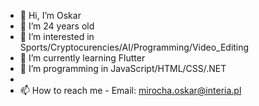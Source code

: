 - 👋 Hi, I’m Oskar
- 🎂 I’m 24 years old
- 👀 I’m interested in Sports/Cryptocurencies/AI/Programming/Video_Editing
- 🌱 I’m currently learning Flutter
- 💼 I’m programming in JavaScript/HTML/CSS/.NET
- 
- 📫 How to reach me - Email: mirocha.oskar@interia.pl

<!---
oskarmirocha/oskarmirocha is a ✨ special ✨ repository because its `README.md` (this file) appears on your GitHub profile.
You can click the Preview link to take a look at your changes.
--->
